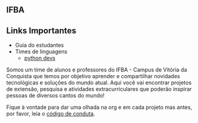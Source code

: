 ## IFBA
## Links Importantes
- Guia do estudantes
- Times de linguagens
  - [python devs](https://github.com/orgs/ifba-vca/teams/python-devs)
  

Somos um time de alunos e professores do IFBA - Campus de Vitória da Conquista que temos por objetivo aprender e compartilhar novidades tecnológicas e soluções do mundo atual. Aqui você vai encontrar projetos de extensão, pesquisa e atividades extracurriculares que poderão inspirar pessoas de diversos cantos do mundo!

Fique à vontade para dar uma olhada na org e em cada projeto mas antes, por favor, leia o [código de conduta](https://github.com/ifba-vca/code-of-conduct).

